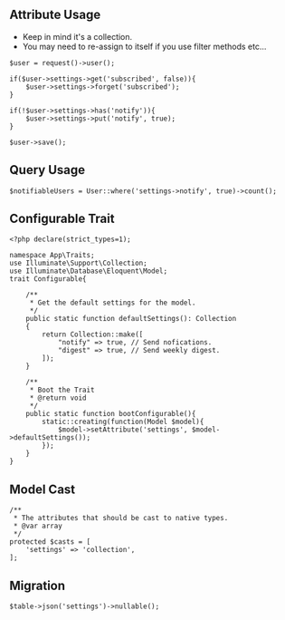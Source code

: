 ## Attribute Usage
- Keep in mind it's a collection.  
- You may need to re-assign to itself if you use filter methods etc...

```
$user = request()->user();

if($user->settings->get('subscribed', false)){
    $user->settings->forget('subscribed');
}

if(!$user->settings->has('notify')){
    $user->settings->put('notify', true);
}

$user->save();
```

## Query Usage
```
$notifiableUsers = User::where('settings->notify', true)->count();
```

## Configurable Trait
```
<?php declare(strict_types=1);

namespace App\Traits;
use Illuminate\Support\Collection;
use Illuminate\Database\Eloquent\Model;
trait Configurable{

    /**
     * Get the default settings for the model.
     */
    public static function defaultSettings(): Collection
    {
        return Collection::make([
            "notify" => true, // Send nofications.
            "digest" => true, // Send weekly digest.
        ]);
    }

    /**
     * Boot the Trait
     * @return void
     */
    public static function bootConfigurable(){
        static::creating(function(Model $model){
            $model->setAttribute('settings', $model->defaultSettings());
        });
    }
}
```

## Model Cast
```
/**
 * The attributes that should be cast to native types.
 * @var array
 */
protected $casts = [
    'settings' => 'collection',
];
```

## Migration
```
$table->json('settings')->nullable();
```
